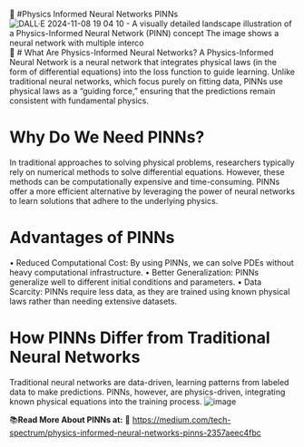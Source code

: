 🚀 #Physics Informed Neural Networks PINNs
![DALL·E 2024-11-08 19 04 10 - A visually detailed landscape illustration of a Physics-Informed Neural Network (PINN) concept  The image shows a neural network with multiple interco](https://github.com/user-attachments/assets/dfeff51e-bfb1-4aa0-b27d-8ca607b12526)
📌 # What Are Physics-Informed Neural Networks?
A Physics-Informed Neural Network is a neural network that integrates physical laws (in the form of differential equations) into the loss function to guide learning. Unlike traditional neural networks, which focus purely on fitting data, PINNs use physical laws as a “guiding force,” ensuring that the predictions remain consistent with fundamental physics.
# Why Do We Need PINNs?
In traditional approaches to solving physical problems, researchers typically rely on numerical methods to solve differential equations. However, these methods can be computationally expensive and time-consuming. PINNs offer a more efficient alternative by leveraging the power of neural networks to learn solutions that adhere to the underlying physics.
# Advantages of PINNs
• Reduced Computational Cost: By using PINNs, we can solve PDEs without heavy computational infrastructure.
• Better Generalization: PINNs generalize well to different initial conditions and parameters.
• Data Scarcity: PINNs require less data, as they are trained using known physical laws rather than needing extensive datasets.
# How PINNs Differ from Traditional Neural Networks
Traditional neural networks are data-driven, learning patterns from labeled data to make predictions. PINNs, however, are physics-driven, integrating known physical equations into the training process.
![image](https://github.com/user-attachments/assets/2698f88c-a439-4ee2-a92d-2bb62eff2378)

📚**Read More About PINNs at:** 
🔎 https://medium.com/tech-spectrum/physics-informed-neural-networks-pinns-2357aeec4fbc
